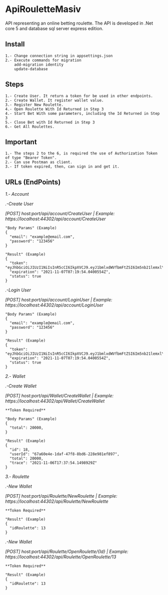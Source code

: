 # ApiRouletteMasiv
API representing an online betting roulette. The API is developed in .Net core 5 and database sql server express edition.

## Install
	1.- Change connection string in appsettings.json
	2.- Execute commands for migration
		add-migration identity
		update-database

## Steps
	1.- Create User. It return a token for be used in other endpoints.
	2.- Create Wallet. It register wallet value.
	3.- Register New Roulette.
	4.- Open Roulette With Id Returned in Step 3
	4.- Start Bet With some parameters, including the Id Returned in Step 3
	5.- Close Bet with Id Returned in Step 3
	6.- Get All Roulettes.

## Important
	1.- The steps 2 to the 6, is required the use of Authorization Token of type "Bearer Token".
	2.- Can use Postman as client.
	3.- If token expired, then, can sign in and get it.

## URLs (EndPoints)
_1.- Account_

_.-Create User_

_[POST] host:port/api/account/CreateUser | Example: https://localhost:44302/api/account/CreateUser_ 

	"Body Params" (Example)
	{
	  "email": "example@email.com",
	  "password": "123456"
	}

	"Result" (Example)
	{
	  "token": "eyJhbGciOiJIUzI1NiIsInR5cCI6IkpXVCJ9.eyJ1bmlxdWVfbmFtZSI6Im5nb21lemxlYWwzQGdtYWlsLmNvbSIsImh0dHA6Ly9zY2hlbWFzLnhtbHNvYXAub3JnL3dzLzIwMDUvMDUvaWRlbnRpdHkvY2xhaW1zL25hbWUiOiJuZ29tZXpsZWFsM0BnbWFpbC5jb20iLCJVc2VySWQiOiI1YjU4Y2Q2Zi04ZmRhLTQxNTktOWY4MS1jN2ZlMzZjZThiNGUiLCJqdGkiOiJmNDNmMDY4MC1mOTI3LTQ0NDAtOTFlMS04OGNkN2VhODBlZDYiLCJleHAiOjE2MzYyNjk1OTQsImlzcyI6ImRvbWFpbi5jb20iLCJhdWQiOiJkb21haW4uY29tIn0.JgMOFQeCG5EljzMs2Fk4J0HsytOwvltPw2n2vBws6mU",
	  "expiration": "2021-11-07T07:19:54.0400554Z",
	  "status": true
	}

_.-Login User_

_[POST] host:port/api/account/LoginUser | Example: https://localhost:44302/api/account/LoginUser_ 

	"Body Params" (Example)
	{
	  "email": "example@email.com",
	  "password": "123456"
	}

	"Result" (Example)
	{
	  "token": "eyJhbGciOiJIUzI1NiIsInR5cCI6IkpXVCJ9.eyJ1bmlxdWVfbmFtZSI6Im5nb21lemxlYWwzQGdtYWlsLmNvbSIsImh0dHA6Ly9zY2hlbWFzLnhtbHNvYXAub3JnL3dzLzIwMDUvMDUvaWRlbnRpdHkvY2xhaW1zL25hbWUiOiJuZ29tZXpsZWFsM0BnbWFpbC5jb20iLCJVc2VySWQiOiI1YjU4Y2Q2Zi04ZmRhLTQxNTktOWY4MS1jN2ZlMzZjZThiNGUiLCJqdGkiOiJmNDNmMDY4MC1mOTI3LTQ0NDAtOTFlMS04OGNkN2VhODBlZDYiLCJleHAiOjE2MzYyNjk1OTQsImlzcyI6ImRvbWFpbi5jb20iLCJhdWQiOiJkb21haW4uY29tIn0.JgMOFQeCG5EljzMs2Fk4J0HsytOwvltPw2n2vBws6mU",
	  "expiration": "2021-11-07T07:19:54.0400554Z",
	  "status": true
	}

_2.- Wallet_

_.-Create Wallet_

_[POST] host:port/api/Wallet/CreateWallet | Example: https://localhost:44302/api/Wallet/CreateWallet_ 
	
	**Token Required**

	"Body Params" (Example)
	{
	  "total": 20000,
	}

	"Result" (Example)
	{
	  "id": 18,
	  "userId": "67a60e4e-1daf-47f8-8bd6-228e981ef897",
	  "total": 20000,
	  "trace": "2021-11-06T17:37:54.1498929Z"
	}

_3.- Roulette_

_.-New Wallet_

_[POST] host:port/api/Roulette/NewRoulette | Example: https://localhost:44302/api/Roulette/NewRoulette_ 
	
	**Token Required**

	"Result" (Example)
	{
	  "idRoulette": 13
	}

_.-New Wallet_

_[POST] host:port/api/Roulette/OpenRoulette/{Id} | Example: https://localhost:44302/api/Roulette/OpenRoulette/13_ 
	
	**Token Required**

	"Result" (Example)
	{
	  "idRoulette": 13
	}



